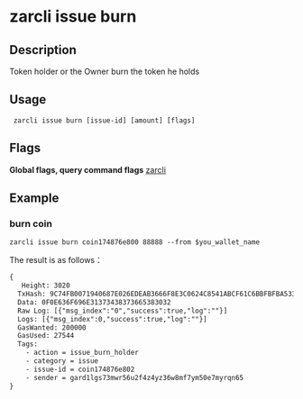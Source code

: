 # zarcli issue burn

## Description
Token holder or the Owner burn the token he holds
## Usage
```shell
 zarcli issue burn [issue-id] [amount] [flags]
```
## Flags

**Global flags, query command flags** [zarcli](../README.md)

## Example
### burn coin
```shell
zarcli issue burn coin174876e800 88888 --from $you_wallet_name
```
The result is as follows：
```txt
{
   Height: 3020
  TxHash: 9C74FB0071940687E026EDEAB3666F8E3C0624C8541ABCF61C6BBFBFBA533F97
  Data: 0F0E636F696E31373438373665383032
  Raw Log: [{"msg_index":"0","success":true,"log":""}]
  Logs: [{"msg_index":0,"success":true,"log":""}]
  GasWanted: 200000
  GasUsed: 27544
  Tags:
    - action = issue_burn_holder
    - category = issue
    - issue-id = coin174876e802
    - sender = gard1lgs73mwr56u2f4z4yz36w8mf7ym50e7myrqn65
}
```
